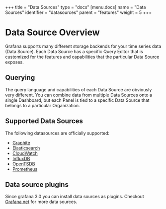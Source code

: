 +++
title = "Data Sources"
type = "docs"
[menu.docs]
name = "Data Sources"
identifier = "datasources"
parent = "features"
weight = 5
+++

# Data Source Overview
Grafana supports many different storage backends for your time series data (Data Source). Each Data Source has a specific Query Editor that is customized for the features and capabilities that the particular Data Source exposes.


## Querying
The query language and capabilities of each Data Source are obviously very different. You can combine data from multiple Data Sources onto a single Dashboard, but each Panel is tied to a specific Data Source that belongs to a particular Organization.

## Supported Data Sources
The following datasources are officially supported:

* [Graphite](/datasources/graphite/)
* [Elasticsearch](/datasources/elasticsearch/)
* [CloudWatch](/datasources/cloudwatch/)
* [InfluxDB](/datasources/influxdb/)
* [OpenTSDB](/datasources/opentsdb/)
* [Prometheus](/datasources/prometheus)

## Data source plugins

Since grafana 3.0 you can install data sources as plugins. Checkout [Grafana.net](https://grafana.net/plugins) for more data sources.

